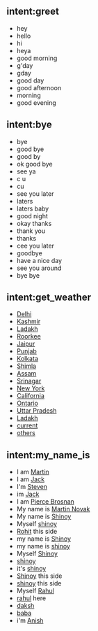 ## intent:greet
- hey
- hello
- hi
- heya
- good morning
- g'day
- gday
- good day
- good afternoon
- morning
- good evening

## intent:bye
- bye
- good bye
- good by
- ok good bye
- see ya
- c u
- cu
- see you later
- laters
- laters baby
- good night
- okay thanks
- thank you
- thanks
- cee you later
- goodbye
- have a nice day
- see you around
- bye bye

## intent:get_weather
- [Delhi](STATE)
- [Kashmir](STATE)
- [Ladakh](STATE)
- [Roorkee](STATE)
- [Jaipur](STATE)
- [Punjab](STATE)
- [Kolkata](STATE)
- [Shimla](STATE)
- [Assam](STATE)
- [Srinagar](STATE)
- [New York](STATE)
- [California](STATE)
- [Ontario](STATE)
- [Uttar Pradesh](STATE)
- [Ladakh](STATE)
- [current](current)
- [others](others)

## intent:my_name_is
- I am [Martin](PERSON)
- I am [Jack](PERSON)
- I'm [Steven](PERSON)
- im [Jack](PERSON)
- I am [Pierce Brosnan](PERSON)
- My name is [Martin Novak](PERSON)
- My name is [Shinoy](PERSON)
- Myself [shinoy](PERSON:Shinoy)
- [Rohit](PERSON) this side
- my name is [Shinoy](PERSON)
- my name is [shinoy](PERSON:Shinoy)
- Myself [Shinoy](PERSON)
- [shinoy](PERSON:Shinoy)
- it's [shinoy](PERSON:Shinoy)
- [Shinoy](PERSON) this side
- [shinoy](PERSON:Shinoy) this side
- Myself [Rahul](PERSON)
- [rahul](PERSON) here
- [daksh](PERSON:)
- [baba](PERSON)
- i'm [Anish](PERSON)
